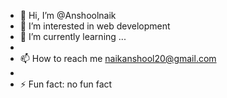 - 👋 Hi, I’m @Anshoolnaik
- 👀 I’m interested in web development
- 🌱 I’m currently learning ...
- 
- 📫 How to reach me naikanshool20@gmail.com
- 
- ⚡ Fun fact: no fun fact

<!---
Anshoolnaik/Anshoolnaik is a ✨ special ✨ repository because its `README.md` (this file) appears on your GitHub profile.
You can click the Preview link to take a look at your changes.
--->
